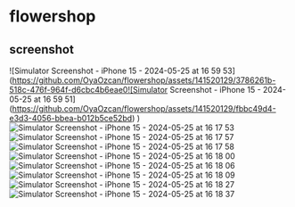 # flowershop

## screenshot

![Simulator Screenshot - iPhone 15 - 2024-05-25 at 16 59 53](https://github.com/OyaOzcan/flowershop/assets/141520129/3786261b-518c-476f-964f-d6cbc4b6eae0![Simulator Screenshot - iPhone 15 - 2024-05-25 at 16 59 51](https://github.com/OyaOzcan/flowershop/assets/141520129/fbbc49d4-e3d3-4056-bbea-b012b5ce52bd)
)![Simulator Screenshot - iPhone 15 - 2024-05-25 at 16 17 53](https://github.com/OyaOzcan/flowershop/assets/141520129/7018980a-3f52-427a-ade2-8eb561bb9a6e)![Simulator Screenshot - iPhone 15 - 2024-05-25 at 16 17 57](https://github.com/OyaOzcan/flowershop/assets/141520129/e7498a23-5130-4fdb-9461-1b4c4afc25d0)![Simulator Screenshot - iPhone 15 - 2024-05-25 at 16 17 58](https://github.com/OyaOzcan/flowershop/assets/141520129/1c772459-0a3e-4882-a5c5-78211315ddb8)![Simulator Screenshot - iPhone 15 - 2024-05-25 at 16 18 00](https://github.com/OyaOzcan/flowershop/assets/141520129/735aa170-9e74-4d1e-abcd-4ec7b69e5d2a)![Simulator Screenshot - iPhone 15 - 2024-05-25 at 16 18 06](https://github.com/OyaOzcan/flowershop/assets/141520129/d8b49169-ec59-4539-9ad1-9a3c7fbb545f)![Simulator Screenshot - iPhone 15 - 2024-05-25 at 16 18 09](https://github.com/OyaOzcan/flowershop/assets/141520129/c6e603a7-a6e7-471b-ac64-ecf2470bc02c)![Simulator Screenshot - iPhone 15 - 2024-05-25 at 16 18 27](https://github.com/OyaOzcan/flowershop/assets/141520129/3854e3ec-91ea-45a2-969b-65af29713d3e)![Simulator Screenshot - iPhone 15 - 2024-05-25 at 16 18 37](https://github.com/OyaOzcan/flowershop/assets/141520129/71ffeef8-3de5-4d23-9ca2-7b5dab4ea4a8)








